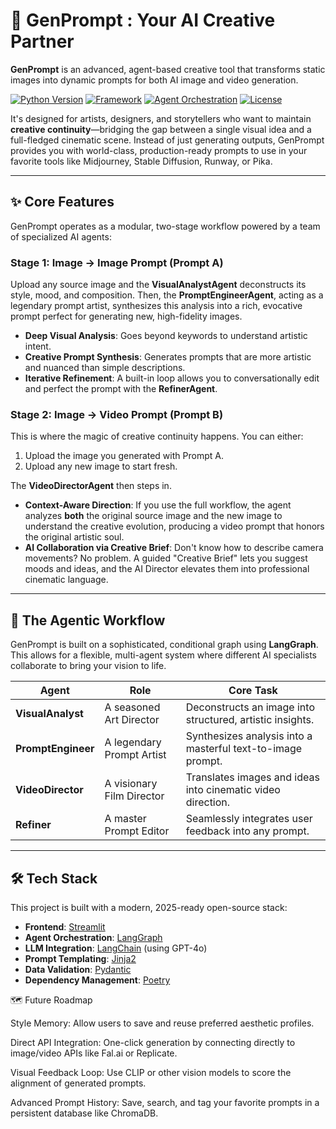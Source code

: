 # 🎨 **GenPrompt** : Your AI Creative Partner

**GenPrompt** is an advanced, agent-based creative tool that transforms static images into dynamic prompts for both AI image and video generation.

[![Python Version](https://img.shields.io/badge/Python-3.10+-blue.svg)](https://www.python.org/downloads/)
[![Framework](https://img.shields.io/badge/Framework-Streamlit-FF4B4B)](https://streamlit.io)
[![Agent Orchestration](https://img.shields.io/badge/Agents-LangGraph-E86F2C)](https://langchain.com)
[![License](https://img.shields.io/badge/License-MIT-green.svg)](https://opensource.org/licenses/MIT)

It's designed for artists, designers, and storytellers who want to maintain **creative continuity**—bridging the gap between a single visual idea and a full-fledged cinematic scene. Instead of just generating outputs, GenPrompt provides you with world-class, production-ready prompts to use in your favorite tools like Midjourney, Stable Diffusion, Runway, or Pika.

---

## ✨ Core Features

GenPrompt operates as a modular, two-stage workflow powered by a team of specialized AI agents:

### **Stage 1: Image → Image Prompt (Prompt A)**
Upload any source image and the **VisualAnalystAgent** deconstructs its style, mood, and composition. Then, the **PromptEngineerAgent**, acting as a legendary prompt artist, synthesizes this analysis into a rich, evocative prompt perfect for generating new, high-fidelity images.

*   **Deep Visual Analysis**: Goes beyond keywords to understand artistic intent.
*   **Creative Prompt Synthesis**: Generates prompts that are more artistic and nuanced than simple descriptions.
*   **Iterative Refinement**: A built-in loop allows you to conversationally edit and perfect the prompt with the **RefinerAgent**.

### **Stage 2: Image → Video Prompt (Prompt B)**
This is where the magic of creative continuity happens. You can either:
1.  Upload the image you generated with Prompt A.
2.  Upload any new image to start fresh.

The **VideoDirectorAgent** then steps in.
*   **Context-Aware Direction**: If you use the full workflow, the agent analyzes **both** the original source image and the new image to understand the creative evolution, producing a video prompt that honors the original artistic soul.
*   **AI Collaboration via Creative Brief**: Don't know how to describe camera movements? No problem. A guided "Creative Brief" lets you suggest moods and ideas, and the AI Director elevates them into professional cinematic language.

---

## 🚀 The Agentic Workflow

GenPrompt is built on a sophisticated, conditional graph using **LangGraph**. This allows for a flexible, multi-agent system where different AI specialists collaborate to bring your vision to life.

| Agent                 | Role                                                                        | Core Task                                                   |
| --------------------- | --------------------------------------------------------------------------- | ----------------------------------------------------------- |
| **VisualAnalyst**     | A seasoned Art Director                                                     | Deconstructs an image into structured, artistic insights.   |
| **PromptEngineer**    | A legendary Prompt Artist                                                   | Synthesizes analysis into a masterful text-to-image prompt. |
| **VideoDirector**     | A visionary Film Director                                                   | Translates images and ideas into cinematic video direction. |
| **Refiner**           | A master Prompt Editor                                                      | Seamlessly integrates user feedback into any prompt.        |

---

## 🛠️ Tech Stack

This project is built with a modern, 2025-ready open-source stack:

*   **Frontend**: [Streamlit](https://streamlit.io/)
*   **Agent Orchestration**: [LangGraph](https://github.com/langchain-ai/langgraph)
*   **LLM Integration**: [LangChain](https://www.langchain.com/) (using GPT-4o)
*   **Prompt Templating**: [Jinja2](https://jinja.palletsprojects.com/)
*   **Data Validation**: [Pydantic](https://pydantic.dev/)
*   **Dependency Management**: [Poetry](https://python-poetry.org/)


🗺️ Future Roadmap

Style Memory: Allow users to save and reuse preferred aesthetic profiles.

Direct API Integration: One-click generation by connecting directly to image/video APIs like Fal.ai or Replicate.

Visual Feedback Loop: Use CLIP or other vision models to score the alignment of generated prompts.

Advanced Prompt History: Save, search, and tag your favorite prompts in a persistent database like ChromaDB.
